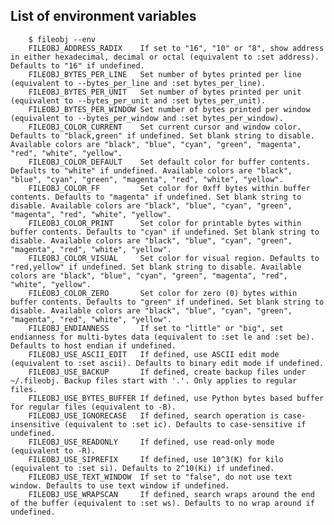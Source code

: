 ## List of environment variables

        $ fileobj --env
        FILEOBJ_ADDRESS_RADIX    If set to "16", "10" or "8", show address in either hexadecimal, decimal or octal (equivalent to :set address). Defaults to "16" if undefined.
        FILEOBJ_BYTES_PER_LINE   Set number of bytes printed per line (equivalent to --bytes_per_line and :set bytes_per_line).
        FILEOBJ_BYTES_PER_UNIT   Set number of bytes printed per unit (equivalent to --bytes_per_unit and :set bytes_per_unit).
        FILEOBJ_BYTES_PER_WINDOW Set number of bytes printed per window (equivalent to --bytes_per_window and :set bytes_per_window).
        FILEOBJ_COLOR_CURRENT    Set current cursor and window color. Defaults to "black,green" if undefined. Set blank string to disable. Available colors are "black", "blue", "cyan", "green", "magenta", "red", "white", "yellow".
        FILEOBJ_COLOR_DEFAULT    Set default color for buffer contents. Defaults to "white" if undefined. Available colors are "black", "blue", "cyan", "green", "magenta", "red", "white", "yellow".
        FILEOBJ_COLOR_FF         Set color for 0xff bytes within buffer contents. Defaults to "magenta" if undefined. Set blank string to disable. Available colors are "black", "blue", "cyan", "green", "magenta", "red", "white", "yellow".
        FILEOBJ_COLOR_PRINT      Set color for printable bytes within buffer contents. Defaults to "cyan" if undefined. Set blank string to disable. Available colors are "black", "blue", "cyan", "green", "magenta", "red", "white", "yellow".
        FILEOBJ_COLOR_VISUAL     Set color for visual region. Defaults to "red,yellow" if undefined. Set blank string to disable. Available colors are "black", "blue", "cyan", "green", "magenta", "red", "white", "yellow".
        FILEOBJ_COLOR_ZERO       Set color for zero (0) bytes within buffer contents. Defaults to "green" if undefined. Set blank string to disable. Available colors are "black", "blue", "cyan", "green", "magenta", "red", "white", "yellow".
        FILEOBJ_ENDIANNESS       If set to "little" or "big", set endianness for multi-bytes data (equivalent to :set le and :set be). Defaults to host endian if undefined.
        FILEOBJ_USE_ASCII_EDIT   If defined, use ASCII edit mode (equivalent to :set ascii). Defaults to binary edit mode if undefined.
        FILEOBJ_USE_BACKUP       If defined, create backup files under ~/.fileobj. Backup files start with '.'. Only applies to regular files.
        FILEOBJ_USE_BYTES_BUFFER If defined, use Python bytes based buffer for regular files (equivalent to -B).
        FILEOBJ_USE_IGNORECASE   If defined, search operation is case-insensitive (equivalent to :set ic). Defaults to case-sensitive if undefined.
        FILEOBJ_USE_READONLY     If defined, use read-only mode (equivalent to -R).
        FILEOBJ_USE_SIPREFIX     If defined, use 10^3(K) for kilo (equivalent to :set si). Defaults to 2^10(Ki) if undefined.
        FILEOBJ_USE_TEXT_WINDOW  If set to "false", do not use text window. Defaults to use text window if undefined.
        FILEOBJ_USE_WRAPSCAN     If defined, search wraps around the end of the buffer (equivalent to :set ws). Defaults to no wrap around if undefined.
